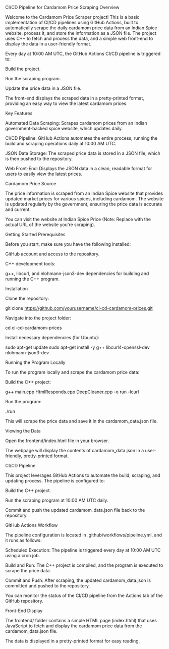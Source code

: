 CI/CD Pipeline for Cardamom Price Scraping
Overview

Welcome to the Cardamom Price Scraper project! This is a basic implementation of CI/CD pipelines using GitHub Actions, built to automatically scrape the daily cardamom price data from an Indian Spice website, process it, and store the information as a JSON file. The project uses C++ to fetch and process the data, and a simple web front-end to display the data in a user-friendly format.

Every day at 10:00 AM UTC, the GitHub Actions CI/CD pipeline is triggered to:

Build the project.

Run the scraping program.

Update the price data in a JSON file.

The front-end displays the scraped data in a pretty-printed format, providing an easy way to view the latest cardamom prices.

Key Features

Automated Data Scraping: Scrapes cardamom prices from an Indian government-backed spice website, which updates daily.

CI/CD Pipeline: GitHub Actions automates the entire process, running the build and scraping operations daily at 10:00 AM UTC.

JSON Data Storage: The scraped price data is stored in a JSON file, which is then pushed to the repository.

Web Front-End: Displays the JSON data in a clean, readable format for users to easily view the latest prices.

Cardamom Price Source

The price information is scraped from an Indian Spice website that provides updated market prices for various spices, including cardamom. The website is updated regularly by the government, ensuring the price data is accurate and current.

You can visit the website at Indian Spice Price (Note: Replace with the actual URL of the website you're scraping).


Getting Started
Prerequisites

Before you start, make sure you have the following installed:

GitHub account and access to the repository.

C++ development tools:

g++, libcurl, and nlohmann-json3-dev dependencies for building and running the C++ program.

Installation

Clone the repository:

git clone https://github.com/yourusername/ci-cd-cardamom-prices.git


Navigate into the project folder:

cd ci-cd-cardamom-prices


Install necessary dependencies (for Ubuntu):

sudo apt-get update
sudo apt-get install -y g++ libcurl4-openssl-dev nlohmann-json3-dev

Running the Program Locally

To run the program locally and scrape the cardamom price data:

Build the C++ project:

g++ main.cpp HtmlResponds.cpp DeepCleaner.cpp -o run -lcurl


Run the program:

./run


This will scrape the price data and save it in the cardamom_data.json file.

Viewing the Data

Open the frontend/index.html file in your browser.

The webpage will display the contents of cardamom_data.json in a user-friendly, pretty-printed format.

CI/CD Pipeline

This project leverages GitHub Actions to automate the build, scraping, and updating process. The pipeline is configured to:

Build the C++ project.

Run the scraping program at 10:00 AM UTC daily.

Commit and push the updated cardamom_data.json file back to the repository.

GitHub Actions Workflow

The pipeline configuration is located in .github/workflows/pipeline.yml, and it runs as follows:

Scheduled Execution: The pipeline is triggered every day at 10:00 AM UTC using a cron job.

Build and Run: The C++ project is compiled, and the program is executed to scrape the price data.

Commit and Push: After scraping, the updated cardamom_data.json is committed and pushed to the repository.

You can monitor the status of the CI/CD pipeline from the Actions tab of the GitHub repository.

Front-End Display

The frontend/ folder contains a simple HTML page (index.html) that uses JavaScript to fetch and display the cardamom price data from the cardamom_data.json file.

The data is displayed in a pretty-printed format for easy reading.

